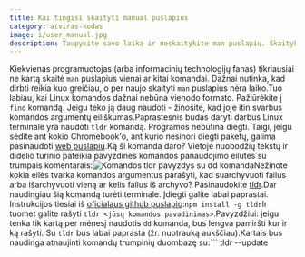```yaml
---
title: Kai tingisi skaityti manual puslapius
category: atviras-kodas
image: i/user_manual.jpg
description: Taupykite savo laiką ir neskaitykite man puslapių. Skaitykite jų vykdymo pavyzdžius su tldr komanda!
---
```


Kiekvienas programuotojas (arba informacinių technologijų fanas) tikriausiai ne kartą skaitė `man` puslapius vienai ar kitai komandai. Dažnai nutinka, kad dirbti reikia kuo greičiau, o per naujo skaityti `man` puslapius nėra laiko.Tuo labiau, kai Linux komandos dažnai nebūna vienodo formato. Pažiūrėkite į `find` komandą. Jeigu teko ją daug naudoti - žinosite, kad joje itin svarbus komandos argumentų eiliškumas.Paprastesnis būdas daryti darbus Linux terminale yra naudoti `tldr` komandą. Programos nebūtina diegti. Taigi, jeigu sėdite ant kokio Chromebook'o, ant kurio nesinori diegti paketų, galima pasinaudoti [web puslapiu](https://tldr.ostera.io/).Ką ši komanda daro? Vietoje nuobodžių tekstų ir didelio turinio pateikia pavyzdines komandos panaudojimo eilutes su trumpais komentarais:![Komandos tldr pavyzdys su dd komanda](/i/tldr_dd.png)Nežinote kokia eilės tvarka komandos argumentus parašyti, kad suarchyvuoti failus arba išarchyvuoti vieną ar kelis failus iš archyvo? Pasinaudokite [tldr](https://tldr.ostera.io/tar).Dar naudingiau šią komandą turėti terminale. Įdiegti galite labai paprastai. Instrukcijos tiesiai iš [oficialaus github puslapio](https://github.com/tldr-pages/tldr):```
npm install -g tldr
```Ir tuomet galite rašyti `tldr <jūsų komandos pavadinimas>`.Pavyzdžiui: jeigu tenka tik kartą per mėnesį naudotis `dd` komanda, bus lengva pamiršti kur ir ką rašyti. Su `tldr` bus labai paprasta (žr. nuotrauką aukščiau).Kartais bus naudinga atnaujinti komandų trumpinių duombazę su:```
tldr --update
```